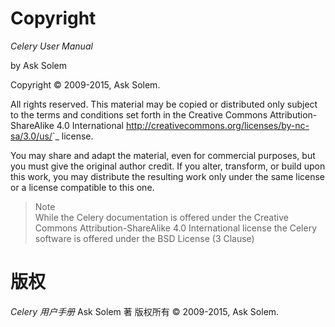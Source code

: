 
# Copyright

  
*Celery User Manual*    

by Ask Solem

Copyright © 2009-2015, Ask Solem.

All rights reserved. This material may be copied or distributed only subject to the terms and conditions set forth in the Creative Commons Attribution-ShareAlike 4.0 International <http://creativecommons.org/licenses/by-nc-sa/3.0/us/>`_ license.

You may share and adapt the material, even for commercial purposes, but you must give the original author credit. If you alter, transform, or build upon this work, you may distribute the resulting work only under the same license or a license compatible to this one.

> Note  
While the Celery documentation is offered under the Creative Commons Attribution-ShareAlike 4.0 International license the Celery software is offered under the BSD License (3 Clause)


# 版权

*Celery 用户手册*
Ask Solem 著
版权所有 © 2009-2015, Ask Solem.